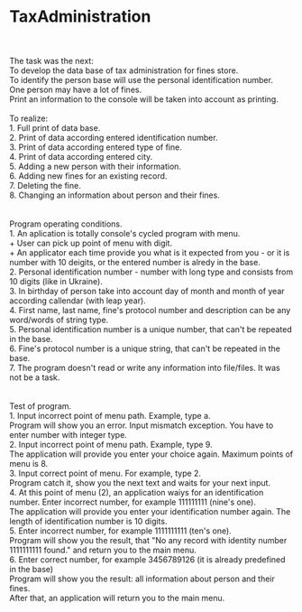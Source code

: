 # TaxAdministration</br>

</br>
</br>
The task was the next:</br>
To develop the data base of tax administration for fines store.</br>
To identify the person base will use the personal identification number.</br>
One person may have a lot of fines.</br>
Print an information to the console will be taken into account as printing.</br>
</br>
To realize:</br>
1. Full print of data base.</br>
2. Print of data according entered identification number.</br>
3. Print of data according entered type of fine.</br>
4. Print of data according entered city.</br>
5. Adding a new person with their information.</br>
6. Adding new fines for an existing record.</br>
7. Deleting the fine.</br>
8. Changing an information about person and their fines.</br>
</br>
</br>
Program operating conditions.</br>
1. An aplication is totally console's cycled program with menu.</br>
+ User can pick up point of menu with digit.</br>
+ An applicator each time provide you what is it expected from you - or it is number with 10 deigits, or the entered number is alredy in the base.</br>
2. Personal identification number - number with long type and consists from 10 digits (like in Ukraine).</br>
3. In birthday of person take into account day of month and month of year according callendar (with leap year).</br>
4. First name, last name, fine's protocol number and description can be any word/words of string type.</br>
5. Personal identification number is a unique number, that can't be repeated in the base.</br>
6. Fine's protocol number is a unique string, that can't be repeated in the base.</br>
7. The program doesn't read or write any information into file/files. It was not be a task.</br>
</br>
</br>
Test of program.</br>
1. Input incorrect point of menu path. Example, type a.</br>
Program will show you an error. Input mismatch exception. You have to enter number with integer type.</br>
2. Input incorrect point of menu path. Example, type 9.</br>
The application will provide you enter your choice again. Maximum points of menu is 8.</br>
3. Input correct point of menu. For example, type 2.</br>
Program catch it, show you the next text and waits for your next input.</br>
4. At this point of menu (2), an application waiys for an identification number. Enter incorrect number, for example 111111111 (nine's one).</br>
The application will provide you enter your identification number again. The length of identification number is 10 digits. </br>
5. Enter incorrect number, for example 1111111111 (ten's one).</br>
Program will show you the result, that "No any record with identity number 1111111111 found." and return you to the main menu.</br>
6. Enter correct number, for example 3456789126 (it is already predefined in the base)</br>
Program will show you the result: all information about person and their fines.</br>
After that, an application will return you to the main menu.
